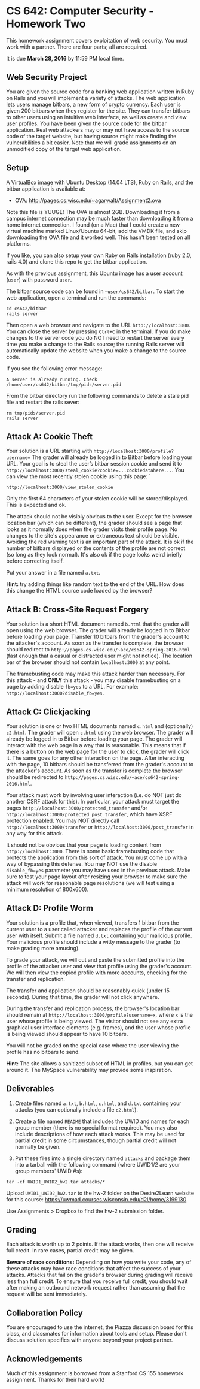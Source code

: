 # CS 642: Computer Security - Homework Two

This homework assignment covers exploitation of web security. You must work with a partner. There are four parts; all are required.

It is due **March 28, 2016** by 11:59 PM local time. 

## Web Security Project
You are given the source code for a banking web application written in Ruby on Rails and you will implement a variety of attacks.
The web application lets users manage bitbars, a new form of crypto currency. Each user is given 200 bitbars when they register for the site. They can transfer bitbars to other users using an intuitive web interface, as well as create and view user profiles. You have been given the source code for the bitbar application. Real web attackers may or may not have access to the source code of the target website, but having source might make finding the vulnerabilities a bit easier. Note that we will grade assignments on an unmodified copy of the target web application.

## Setup
A VirtualBox image with Ubuntu Desktop (14.04 LTS), Ruby on Rails, and the bitbar application is available at:
- OVA: http://pages.cs.wisc.edu/~agarwalt/Assignment2.ova

Note this file is YUUGE! The OVA is almost 2GB. Downloading it from a campus internet connection may be much faster than downloading it from a home internet connection. I found (on a Mac) that I could create a new virtual machine marked Linux/Ubuntu 64-bit, add the VMDK file, and skip downloading the OVA file and it worked well. This hasn't been tested on all platforms.

If you like, you can also setup your own Ruby on Rails installation (ruby 2.0, rails 4.0) and clone this repo to get the bitbar application.

As with the previous assignment, this Ubuntu image has a user account (`user`) with password `user`.

The bitbar source code can be found in `~user/cs642/bitbar`. To start the web application, open a terminal and run the commands:
```
cd cs642/bitbar
rails server
```
Then open a web browser and navigate to the URL `http://localhost:3000`. You can close the server by pressing `Ctrl+C` in the terminal. If you do make changes to the server code you do NOT need to restart the server every time you make a change to the Rails source; the running Rails server will automatically update the website when you make a change to the source code.

If you see the following error message:
```
A server is already running. Check /home/user/cs642/bitbar/tmp/pids/server.pid
```
From the bitbar directory run the following commands to delete a stale pid file and restart the rails sever:
```
rm tmp/pids/server.pid
rails server
```

## Attack A: Cookie Theft
Your solution is a URL starting with `http://localhost:3000/profile?username=`
The grader will already be logged in to Bitbar before loading your URL. Your goal is to steal the user’s bitbar session cookie and send it to `http://localhost:3000/steal_cookie?cookie=...cookiedatahere...`. You can view the most recently stolen cookie using this page: `
```
http://localhost:3000/view_stolen_cookie
```
Only the first 64 characters of your stolen cookie will be stored/displayed. This is expected and ok.

The attack should not be visibly obvious to the user. Except for the browser location bar (which can be different), the grader should see a page that looks as it normally does when the grader visits their profile page. No changes to the site's appearance or extraneous text should be visible. Avoiding the red warning text is an important part of the attack. It is ok if the number of bitbars displayed or the contents of the profile are not correct (so long as they look normal). It's also ok if the page looks weird briefly before correcting itself.

Put your answer in a file named `a.txt`.

**Hint:** try adding things like random text to the end of the URL. How does this change the HTML source code loaded by the browser?

## Attack B: Cross-Site Request Forgery
Your solution is a short HTML document named `b.html` that the grader will open using the web browser. The grader will already be logged in to Bitbar before loading your page. Transfer 10 bitbars from the grader's account to the attacker's account. As soon as the transfer is complete, the browser should redirect to `http://pages.cs.wisc.edu/~ace/cs642-spring-2016.html` (fast enough that a casual or distracted user might not notice). The location bar of the browser should not contain `localhost:3000` at any point.

The framebusting code may make this attack harder than necessary. For this attack - and **ONLY** this attack - you may disable framebusting on a page by adding disable `fb=yes` to a URL. For example: `http://localhost:3000?disable_fb=yes`.


## Attack C: Clickjacking

Your solution is one or two HTML documents named `c.html` and (optionally) `c2.html`. The grader will open `c.html` using the web browser. The grader will already be logged in to Bitbar before loading your page. The grader will interact with the web page in a way that is reasonable. This means that if there is a button on the web page for the user to click, the grader will click it. The same goes for any other interaction on the page. After interacting with the page, 10 bitbars should be transferred from the grader's account to the attacker's account. As soon as the transfer is complete the browser should be redirected to `http://pages.cs.wisc.edu/~ace/cs642-spring-2016.html`.

Your attack must work by involving user interaction (i.e. do NOT just do another CSRF attack for this). In particular, your attack must target the pages `http://localhost:3000/protected_transfer` and/or `http://localhost:3000/protected_post_transfer`, which have XSRF protection enabled. You may NOT directly call `http://localhost:3000/transfer` or `http://localhost:3000/post_transfer` in any way for this attack.

It should not be obvious that your page is loading content from `http://localhost:3000`. There is some basic framebusting code that protects the application from this sort of attack. You must come up with a way of bypassing this defense. You may NOT use the disable `disable_fb=yes` parameter you may have used in the previous attack. Make sure to test your page layout after resizing your browser to make sure the attack will work for reasonable page resolutions (we will test using a minimum resolution of 800x600).

## Attack D: Profile Worm
Your solution is a profile that, when viewed, transfers 1 bitbar from the current user to a user called attacker and replaces the profile of the current user with itself. Submit a file named `d.txt` containing your malicious profile. Your malicious profile should include a witty message to the grader (to make grading more amusing).

To grade your attack, we will cut and paste the submitted profile into the profile of the attacker user and view that profile using the grader's account. We will then view the copied profile with more accounts, checking for the transfer and replication.

The transfer and application should be reasonably quick (under 15 seconds). During that time, the grader will not click anywhere. 

During the transfer and replication process, the browser's location bar should remain at `http://localhost:3000/profile?username=x`, where `x` is the user whose profile is being viewed. The visitor should not see any extra graphical user interface elements (e.g. frames), and the user whose profile is being viewed should appear to have 10 bitbars.

You will not be graded on the special case where the user viewing the profile has no bitbars to send.

**Hint:** The site allows a sanitized subset of HTML in profiles, but you can get around it. The MySpace vulnerability may provide some inspiration.

## Deliverables
1. Create files named `a.txt`, `b.html`, `c.html`, and `d.txt` containing your attacks (you can optionally include a file `c2.html`). 

1. Create a file named `README` that includes the UWID and names for each group member (there is no special format required). You may also include descriptions of how each attack works. This may be used for partial credit in some circumstances, though partial credit will not normally be given.

1. Put these files into a single directory named `attacks` and package them into a tarball with the following command (where UWID1/2 are your group members' UWID #s):
```
tar -cf UWID1_UWID2_hw2.tar attacks/*
```

Upload `UWID1_UWID2_hw2.tar` to the hw-2 folder on the Desire2Learn website for this course:
https://uwmad.courses.wisconsin.edu/d2l/home/3199130

Use Assignments > Dropbox to find the hw-2 submission folder.

## Grading
Each attack is worth up to 2 points. If the attack works, then one will receive full credit. In rare cases, partial credit may be given.

**Beware of race conditions:** Depending on how you write your code, any of these attacks may have race conditions that affect the success of your attacks. Attacks that fail on the grader's browser during grading will receive less than full credit. To ensure that you receive full credit, you should wait after making an outbound network request rather than assuming that the request will be sent immediately.

## Collaboration Policy
You are encouraged to use the internet, the Piazza discussion board for this class, and classmates for information about tools and setup. Please don't discuss solution specifics with anyone beyond your project partner.

## Acknowledgements
Much of this assignment is borrowed from a Stanford CS 155 homework assignment. Thanks for their hard work!

